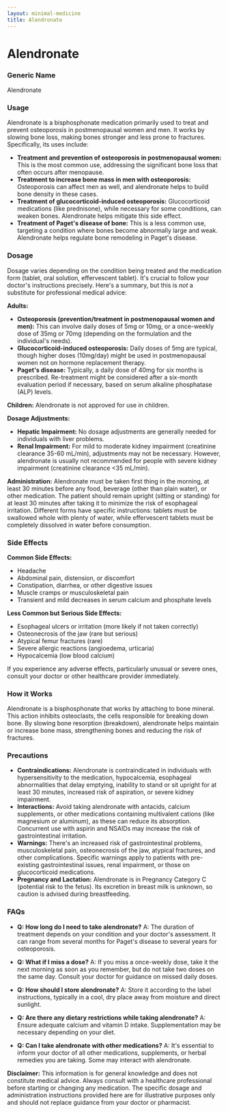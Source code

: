 ```yaml
---
layout: minimal-medicine
title: Alendronate
---
```


# Alendronate
### Generic Name
Alendronate

### Usage

Alendronate is a bisphosphonate medication primarily used to treat and prevent osteoporosis in postmenopausal women and men.  It works by slowing bone loss, making bones stronger and less prone to fractures.  Specifically, its uses include:

* **Treatment and prevention of osteoporosis in postmenopausal women:** This is the most common use, addressing the significant bone loss that often occurs after menopause.
* **Treatment to increase bone mass in men with osteoporosis:**  Osteoporosis can affect men as well, and alendronate helps to build bone density in these cases.
* **Treatment of glucocorticoid-induced osteoporosis:**  Glucocorticoid medications (like prednisone), while necessary for some conditions, can weaken bones. Alendronate helps mitigate this side effect.
* **Treatment of Paget's disease of bone:** This is a less common use, targeting a condition where bones become abnormally large and weak.  Alendronate helps regulate bone remodeling in Paget's disease.


### Dosage

Dosage varies depending on the condition being treated and the medication form (tablet, oral solution, effervescent tablet).  It's crucial to follow your doctor's instructions precisely.  Here's a summary, but this is *not* a substitute for professional medical advice:

**Adults:**

* **Osteoporosis (prevention/treatment in postmenopausal women and men):**  This can involve daily doses of 5mg or 10mg, or a once-weekly dose of 35mg or 70mg (depending on the formulation and the individual's needs).
* **Glucocorticoid-induced osteoporosis:** Daily doses of 5mg are typical, though higher doses (10mg/day) might be used in postmenopausal women not on hormone replacement therapy.
* **Paget's disease:** Typically, a daily dose of 40mg for six months is prescribed.  Re-treatment might be considered after a six-month evaluation period if necessary, based on serum alkaline phosphatase (ALP) levels.


**Children:** Alendronate is not approved for use in children.

**Dosage Adjustments:**

* **Hepatic Impairment:** No dosage adjustments are generally needed for individuals with liver problems.
* **Renal Impairment:**  For mild to moderate kidney impairment (creatinine clearance 35-60 mL/min), adjustments may not be necessary.  However, alendronate is usually not recommended for people with severe kidney impairment (creatinine clearance <35 mL/min).

**Administration:**  Alendronate must be taken first thing in the morning, at least 30 minutes before any food, beverage (other than plain water), or other medication. The patient should remain upright (sitting or standing) for at least 30 minutes after taking it to minimize the risk of esophageal irritation.  Different forms have specific instructions: tablets must be swallowed whole with plenty of water, while effervescent tablets must be completely dissolved in water before consumption.

### Side Effects

**Common Side Effects:**

* Headache
* Abdominal pain, distension, or discomfort
* Constipation, diarrhea, or other digestive issues
* Muscle cramps or musculoskeletal pain
* Transient and mild decreases in serum calcium and phosphate levels

**Less Common but Serious Side Effects:**

* Esophageal ulcers or irritation (more likely if not taken correctly)
* Osteonecrosis of the jaw (rare but serious)
* Atypical femur fractures (rare)
* Severe allergic reactions (angioedema, urticaria)
* Hypocalcemia (low blood calcium)


If you experience any adverse effects, particularly unusual or severe ones, consult your doctor or other healthcare provider immediately.

### How it Works

Alendronate is a bisphosphonate that works by attaching to bone mineral. This action inhibits osteoclasts, the cells responsible for breaking down bone. By slowing bone resorption (breakdown), alendronate helps maintain or increase bone mass, strengthening bones and reducing the risk of fractures.

### Precautions

* **Contraindications:**  Alendronate is contraindicated in individuals with hypersensitivity to the medication, hypocalcemia, esophageal abnormalities that delay emptying, inability to stand or sit upright for at least 30 minutes, increased risk of aspiration, or severe kidney impairment.
* **Interactions:**  Avoid taking alendronate with antacids, calcium supplements, or other medications containing multivalent cations (like magnesium or aluminum), as these can reduce its absorption.  Concurrent use with aspirin and NSAIDs may increase the risk of gastrointestinal irritation.
* **Warnings:** There's an increased risk of gastrointestinal problems, musculoskeletal pain, osteonecrosis of the jaw, atypical fractures, and other complications.  Specific warnings apply to patients with pre-existing gastrointestinal issues, renal impairment, or those on glucocorticoid medications.
* **Pregnancy and Lactation:** Alendronate is in Pregnancy Category C (potential risk to the fetus).  Its excretion in breast milk is unknown, so caution is advised during breastfeeding.


### FAQs

* **Q: How long do I need to take alendronate?**  A: The duration of treatment depends on your condition and your doctor's assessment. It can range from several months for Paget's disease to several years for osteoporosis.

* **Q: What if I miss a dose?** A:  If you miss a once-weekly dose, take it the next morning as soon as you remember, but do not take two doses on the same day.  Consult your doctor for guidance on missed daily doses.

* **Q: How should I store alendronate?** A: Store it according to the label instructions, typically in a cool, dry place away from moisture and direct sunlight.

* **Q: Are there any dietary restrictions while taking alendronate?** A: Ensure adequate calcium and vitamin D intake.  Supplementation may be necessary depending on your diet.

* **Q: Can I take alendronate with other medications?** A:  It's essential to inform your doctor of all other medications, supplements, or herbal remedies you are taking.  Some may interact with alendronate.


**Disclaimer:** This information is for general knowledge and does not constitute medical advice. Always consult with a healthcare professional before starting or changing any medication.  The specific dosage and administration instructions provided here are for illustrative purposes only and should not replace guidance from your doctor or pharmacist.
